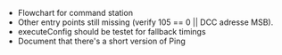 - Flowchart for command station
- Other entry points still missing (verify 105 == 0 || DCC adresse MSB).
- executeConfig should be testet for fallback timings
- Document that there's a short version of Ping